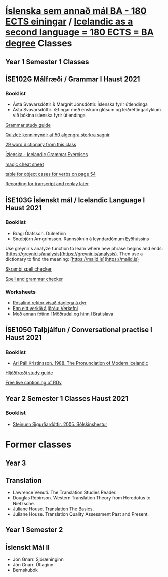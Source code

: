 # [Íslenska sem annað mál BA - 180 ECTS einingar](https://www.hi.is/islenska_sem_annad_mal) / [Icelandic as a second language = 180 ECTS = BA degree](https://english.hi.is/icelandic_as_a_second_language_ba) Classes

## Year 1 Semester 1 Classes

## ÍSE102G Málfræði / Grammar I Haust 2021

### Booklist

* Ásta Svavarsdóttir & Margrét Jónsdóttir. Íslenska fyrir útlendinga
* Ásta Svavarsdóttir. Æfingar með enskum glósum og leiðréttingarlyklum við bókina íslenska fyrir útlendinga

[Grammar study guide](https://docs.google.com/document/d/1oI0dMGMCgmEpPrMQkYrpfxxNyEC_c9oN477jSUYgskc/edit#heading=h.9c3oddkoi70g)

[Quizlet: kennimyndir af 50 algengra sterkra sagnir](https://quizlet.com/638153068/kennimyndir-50-algengra-sterkra-sagna-flash-cards/)

[29 word dictionary from this class](https://projects.judyyfong.xyz/dictionary/hi_mf1.html)

[Ízlenska - Icelandic Grammar Exercises](https://islenzka.is/aefingar/)

[magic cheat sheet](https://www.alarichall.org.uk/teaching/Alaric's%20modern_icelandic_magic_sheet.pdf)

[table for object cases for verbs on page 54](http://tungumalatorg.is/ifu/files/2011/08/Litli-m%C3%A1lfr%C3%A6%C3%B0ingurinn-%C3%AD-heild1.pdf)

[Recording for transcript and replay later](https://tal.tiro.is)

## ÍSE103G Íslenskt mál / Icelandic Language I Haust 2021
### Booklist
* Bragi Ólafsson. Dulnefnin
* Snæbjörn Arngrímsson. Rannsóknin á leyndardómum Eyðhússins

Use greynir's analyze function to learn where new phrase begins and ends: [https://greynir.is/analysis](https://greynir.is/analysis). Then use a dictionary to find the meaning: [https://malid.is](https://malid.is)

[Skrambi spell checker](https://skrambi.arnastofnun.is)

[Spell and grammar checker](https://yfirlestur.is/)

### Worksheets

* [Rósalind rektor vísað daglega á dyr](islensktmal/rosalind_rektor_visad_daglega_a_dyr.md)
* [Enn eitt verkið á jörðu: Verkefni](islensktmal/enn_eitt_verkid_a_jordu_spurningar.md)
* [Með annan fótinn í Möðrudal og hinn í Bratislava](islensktmal/med_annan_fotinn_verkefni_og_svor_hopur_d.md)

## ÍSE105G Talþjálfun / Conversational practise I Haust 2021
### Booklist
* [Ari Páll Kristinsson. 1988. The Pronunciation of Modern Icelandic](https://ritaskra.arnastofnun.is/media/skraning_pdf/Ari_P%C3%A1ll_Kristinsson___1988__The_Pronunciation_of_Modern_Icelandic___3rd_ed.pdf)

[Hljóðfræði study guide](https://docs.google.com/spreadsheets/d/1z0ZlYVDBuUbX9kWccWb_EH95WSNYB4mJuqu6qFaXEBg/edit#gid=0)

[Free live captioning of RÚv](https://tiro.is)

## Year 2 Semester 1 Classes Haust 2021

### Booklist
* [Steinunn Sigurðardóttir. 2005. Sólskinshestur](https://www.forlagid.is/vara/solskinshestur/)

# Former classes

## Year 3

## Translation

* Lawrence Venuti. The Translation Studies Reader.
* Douglas Robinson. Western Translation Theory from Herodotus to Nietzsche.
* Juliane House. Translation The Basics.
* Juliane House. Translation Quality Assessment Past and Present.

## Year 1 Semester 2

## Íslenskt Mál II

* Jón Gnarr. Sjóræninginn
* Jón Gnarr. Útlaginn
* Bernskubók
